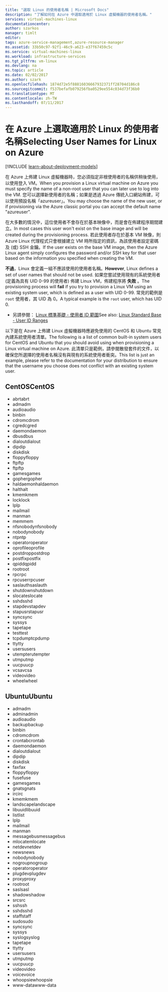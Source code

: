 ```yaml
---
title: "選取 Linux 的使用者名稱 | Microsoft Docs"
description: "了解如何在 Azure 中選取適用於 Linux 虛擬機器的使用者名稱。"
services: virtual-machines-linux
documentationcenter: 
author: szarkos
manager: timlt
editor: 
tags: azure-service-management,azure-resource-manager
ms.assetid: 33b50c97-92f1-46c9-a623-e37f67459c5c
ms.service: virtual-machines-linux
ms.workload: infrastructure-services
ms.tgt_pltfrm: vm-linux
ms.devlang: na
ms.topic: article
ms.date: 02/02/2017
ms.author: szark
ms.openlocfilehash: 1874d72e5f88816036667932371ff28704d186c8
ms.sourcegitcommit: f537befafb079256fba0529ee554c034d73f36b0
ms.translationtype: MT
ms.contentlocale: zh-TW
ms.lasthandoff: 07/11/2017
---
```

# <a name="selecting-user-names-for-linux-on-azure"></a><span data-ttu-id="8d8cb-103">在 Azure 上選取適用於 Linux 的使用者名稱</span><span class="sxs-lookup"><span data-stu-id="8d8cb-103">Selecting User Names for Linux on Azure</span></span>
[!INCLUDE [learn-about-deployment-models](../../../includes/learn-about-deployment-models-both-include.md)]

<span data-ttu-id="8d8cb-104">在 Azure 上佈建 Linux 虛擬機器時，您必須指定非根使用者的名稱供稍後使用，以使用登入 VM。</span><span class="sxs-lookup"><span data-stu-id="8d8cb-104">When you provision a Linux virtual machine on Azure you must specify the name of a non-root user that you can later use to log into the VM.</span></span> <span data-ttu-id="8d8cb-105">您可以選擇新使用者的名稱；如果是透過 Azure 傳統入口網站佈建，可以使用預設名稱「azureuser」。</span><span class="sxs-lookup"><span data-stu-id="8d8cb-105">You may choose the name of the new user, or if provisioning via the Azure classic portal you can accept the default name "azureuser".</span></span>

<span data-ttu-id="8d8cb-106">在大多數的情況中，這位使用者不會存在於基本映像中，而是會在佈建程序期間建立。</span><span class="sxs-lookup"><span data-stu-id="8d8cb-106">In most cases this user won't exist on the base image and will be created during the provisioning process.</span></span> <span data-ttu-id="8d8cb-107">若此使用者存在於基本 VM 映像，則 Azure Linux 代理程式只會根據建立 VM 時所指定的資訊，為該使用者設定密碼及 (或) SSH 金鑰。</span><span class="sxs-lookup"><span data-stu-id="8d8cb-107">If the user exists on the base VM image, then the Azure Linux agent simply configures the password and/or SSH key for that user based on the information you specified when creating the VM.</span></span>

<span data-ttu-id="8d8cb-108">**不過**，Linux 會定義一組不應該使用的使用者名稱。</span><span class="sxs-lookup"><span data-stu-id="8d8cb-108">**However**, Linux defines a set of user names that should not be used.</span></span> <span data-ttu-id="8d8cb-109">如果您嘗試使用現有的系統使用者 (定義為具有 UID 0-99 的使用者) 佈建 Linux VM，佈建程序將 **失敗** 。</span><span class="sxs-lookup"><span data-stu-id="8d8cb-109">The provisioning process will **fail** if you try to provision a Linux VM using an existing system user, which is defined as a user with UID 0-99.</span></span> <span data-ttu-id="8d8cb-110">常見的範例是 `root` 使用者，其 UID 為 0。</span><span class="sxs-lookup"><span data-stu-id="8d8cb-110">A typical example is the `root` user, which has UID 0.</span></span>

* <span data-ttu-id="8d8cb-111">另請參閱： [Linux 標準基礎 - 使用者 ID 範圍](http://refspecs.linuxfoundation.org/LSB_4.1.0/LSB-Core-generic/LSB-Core-generic/uidrange.html)</span><span class="sxs-lookup"><span data-stu-id="8d8cb-111">See also: [Linux Standard Base - User ID Ranges](http://refspecs.linuxfoundation.org/LSB_4.1.0/LSB-Core-generic/LSB-Core-generic/uidrange.html)</span></span>

<span data-ttu-id="8d8cb-112">以下是在 Azure 上佈建 Linux 虛擬機器時應避免使用的 CentOS 和 Ubuntu 常見內建系統使用者清單。</span><span class="sxs-lookup"><span data-stu-id="8d8cb-112">The following is a list of common built-in system users for CentOS and Ubuntu that you should avoid using when provisioning a Linux virtual machine on Azure.</span></span> <span data-ttu-id="8d8cb-113">此清單只是範例，請參閱散發套件的文件，以確保您所選擇的使用者名稱沒有與現有的系統使用者衝突。</span><span class="sxs-lookup"><span data-stu-id="8d8cb-113">This list is just an example, please refer to the documentation for your distribution to ensure that the username you choose does not conflict with an existing system user.</span></span>

## <a name="centos"></a><span data-ttu-id="8d8cb-114">CentOS</span><span class="sxs-lookup"><span data-stu-id="8d8cb-114">CentOS</span></span>
* <span data-ttu-id="8d8cb-115">abrt</span><span class="sxs-lookup"><span data-stu-id="8d8cb-115">abrt</span></span>
* <span data-ttu-id="8d8cb-116">adm</span><span class="sxs-lookup"><span data-stu-id="8d8cb-116">adm</span></span>
* <span data-ttu-id="8d8cb-117">audio</span><span class="sxs-lookup"><span data-stu-id="8d8cb-117">audio</span></span>
* <span data-ttu-id="8d8cb-118">bin</span><span class="sxs-lookup"><span data-stu-id="8d8cb-118">bin</span></span>
* <span data-ttu-id="8d8cb-119">cdrom</span><span class="sxs-lookup"><span data-stu-id="8d8cb-119">cdrom</span></span>
* <span data-ttu-id="8d8cb-120">cgred</span><span class="sxs-lookup"><span data-stu-id="8d8cb-120">cgred</span></span>
* <span data-ttu-id="8d8cb-121">daemon</span><span class="sxs-lookup"><span data-stu-id="8d8cb-121">daemon</span></span>
* <span data-ttu-id="8d8cb-122">dbus</span><span class="sxs-lookup"><span data-stu-id="8d8cb-122">dbus</span></span>
* <span data-ttu-id="8d8cb-123">dialout</span><span class="sxs-lookup"><span data-stu-id="8d8cb-123">dialout</span></span>
* <span data-ttu-id="8d8cb-124">dip</span><span class="sxs-lookup"><span data-stu-id="8d8cb-124">dip</span></span>
* <span data-ttu-id="8d8cb-125">disk</span><span class="sxs-lookup"><span data-stu-id="8d8cb-125">disk</span></span>
* <span data-ttu-id="8d8cb-126">floppy</span><span class="sxs-lookup"><span data-stu-id="8d8cb-126">floppy</span></span>
* <span data-ttu-id="8d8cb-127">ftp</span><span class="sxs-lookup"><span data-stu-id="8d8cb-127">ftp</span></span>
* <span data-ttu-id="8d8cb-128">ftp</span><span class="sxs-lookup"><span data-stu-id="8d8cb-128">ftp</span></span>
* <span data-ttu-id="8d8cb-129">games</span><span class="sxs-lookup"><span data-stu-id="8d8cb-129">games</span></span>
* <span data-ttu-id="8d8cb-130">gopher</span><span class="sxs-lookup"><span data-stu-id="8d8cb-130">gopher</span></span>
* <span data-ttu-id="8d8cb-131">haldaemon</span><span class="sxs-lookup"><span data-stu-id="8d8cb-131">haldaemon</span></span>
* <span data-ttu-id="8d8cb-132">halt</span><span class="sxs-lookup"><span data-stu-id="8d8cb-132">halt</span></span>
* <span data-ttu-id="8d8cb-133">kmem</span><span class="sxs-lookup"><span data-stu-id="8d8cb-133">kmem</span></span>
* <span data-ttu-id="8d8cb-134">lock</span><span class="sxs-lookup"><span data-stu-id="8d8cb-134">lock</span></span>
* <span data-ttu-id="8d8cb-135">lp</span><span class="sxs-lookup"><span data-stu-id="8d8cb-135">lp</span></span>
* <span data-ttu-id="8d8cb-136">mail</span><span class="sxs-lookup"><span data-stu-id="8d8cb-136">mail</span></span>
* <span data-ttu-id="8d8cb-137">man</span><span class="sxs-lookup"><span data-stu-id="8d8cb-137">man</span></span>
* <span data-ttu-id="8d8cb-138">mem</span><span class="sxs-lookup"><span data-stu-id="8d8cb-138">mem</span></span>
* <span data-ttu-id="8d8cb-139">nfsnobody</span><span class="sxs-lookup"><span data-stu-id="8d8cb-139">nfsnobody</span></span>
* <span data-ttu-id="8d8cb-140">nobody</span><span class="sxs-lookup"><span data-stu-id="8d8cb-140">nobody</span></span>
* <span data-ttu-id="8d8cb-141">ntp</span><span class="sxs-lookup"><span data-stu-id="8d8cb-141">ntp</span></span>
* <span data-ttu-id="8d8cb-142">operator</span><span class="sxs-lookup"><span data-stu-id="8d8cb-142">operator</span></span>
* <span data-ttu-id="8d8cb-143">oprofile</span><span class="sxs-lookup"><span data-stu-id="8d8cb-143">oprofile</span></span>
* <span data-ttu-id="8d8cb-144">postdrop</span><span class="sxs-lookup"><span data-stu-id="8d8cb-144">postdrop</span></span>
* <span data-ttu-id="8d8cb-145">postfix</span><span class="sxs-lookup"><span data-stu-id="8d8cb-145">postfix</span></span>
* <span data-ttu-id="8d8cb-146">qpidd</span><span class="sxs-lookup"><span data-stu-id="8d8cb-146">qpidd</span></span>
* <span data-ttu-id="8d8cb-147">root</span><span class="sxs-lookup"><span data-stu-id="8d8cb-147">root</span></span>
* <span data-ttu-id="8d8cb-148">rpc</span><span class="sxs-lookup"><span data-stu-id="8d8cb-148">rpc</span></span>
* <span data-ttu-id="8d8cb-149">rpcuser</span><span class="sxs-lookup"><span data-stu-id="8d8cb-149">rpcuser</span></span>
* <span data-ttu-id="8d8cb-150">saslauth</span><span class="sxs-lookup"><span data-stu-id="8d8cb-150">saslauth</span></span>
* <span data-ttu-id="8d8cb-151">shutdown</span><span class="sxs-lookup"><span data-stu-id="8d8cb-151">shutdown</span></span>
* <span data-ttu-id="8d8cb-152">slocate</span><span class="sxs-lookup"><span data-stu-id="8d8cb-152">slocate</span></span>
* <span data-ttu-id="8d8cb-153">sshd</span><span class="sxs-lookup"><span data-stu-id="8d8cb-153">sshd</span></span>
* <span data-ttu-id="8d8cb-154">stapdev</span><span class="sxs-lookup"><span data-stu-id="8d8cb-154">stapdev</span></span>
* <span data-ttu-id="8d8cb-155">stapusr</span><span class="sxs-lookup"><span data-stu-id="8d8cb-155">stapusr</span></span>
* <span data-ttu-id="8d8cb-156">sync</span><span class="sxs-lookup"><span data-stu-id="8d8cb-156">sync</span></span>
* <span data-ttu-id="8d8cb-157">sys</span><span class="sxs-lookup"><span data-stu-id="8d8cb-157">sys</span></span>
* <span data-ttu-id="8d8cb-158">tape</span><span class="sxs-lookup"><span data-stu-id="8d8cb-158">tape</span></span>
* <span data-ttu-id="8d8cb-159">test</span><span class="sxs-lookup"><span data-stu-id="8d8cb-159">test</span></span>
* <span data-ttu-id="8d8cb-160">tcpdump</span><span class="sxs-lookup"><span data-stu-id="8d8cb-160">tcpdump</span></span>
* <span data-ttu-id="8d8cb-161">tty</span><span class="sxs-lookup"><span data-stu-id="8d8cb-161">tty</span></span>
* <span data-ttu-id="8d8cb-162">users</span><span class="sxs-lookup"><span data-stu-id="8d8cb-162">users</span></span>
* <span data-ttu-id="8d8cb-163">utempter</span><span class="sxs-lookup"><span data-stu-id="8d8cb-163">utempter</span></span>
* <span data-ttu-id="8d8cb-164">utmp</span><span class="sxs-lookup"><span data-stu-id="8d8cb-164">utmp</span></span>
* <span data-ttu-id="8d8cb-165">uucp</span><span class="sxs-lookup"><span data-stu-id="8d8cb-165">uucp</span></span>
* <span data-ttu-id="8d8cb-166">vcsa</span><span class="sxs-lookup"><span data-stu-id="8d8cb-166">vcsa</span></span>
* <span data-ttu-id="8d8cb-167">video</span><span class="sxs-lookup"><span data-stu-id="8d8cb-167">video</span></span>
* <span data-ttu-id="8d8cb-168">wheel</span><span class="sxs-lookup"><span data-stu-id="8d8cb-168">wheel</span></span>

## <a name="ubuntu"></a><span data-ttu-id="8d8cb-169">Ubuntu</span><span class="sxs-lookup"><span data-stu-id="8d8cb-169">Ubuntu</span></span>
* <span data-ttu-id="8d8cb-170">adm</span><span class="sxs-lookup"><span data-stu-id="8d8cb-170">adm</span></span>
* <span data-ttu-id="8d8cb-171">admin</span><span class="sxs-lookup"><span data-stu-id="8d8cb-171">admin</span></span>
* <span data-ttu-id="8d8cb-172">audio</span><span class="sxs-lookup"><span data-stu-id="8d8cb-172">audio</span></span>
* <span data-ttu-id="8d8cb-173">backup</span><span class="sxs-lookup"><span data-stu-id="8d8cb-173">backup</span></span>
* <span data-ttu-id="8d8cb-174">bin</span><span class="sxs-lookup"><span data-stu-id="8d8cb-174">bin</span></span>
* <span data-ttu-id="8d8cb-175">cdrom</span><span class="sxs-lookup"><span data-stu-id="8d8cb-175">cdrom</span></span>
* <span data-ttu-id="8d8cb-176">crontab</span><span class="sxs-lookup"><span data-stu-id="8d8cb-176">crontab</span></span>
* <span data-ttu-id="8d8cb-177">daemon</span><span class="sxs-lookup"><span data-stu-id="8d8cb-177">daemon</span></span>
* <span data-ttu-id="8d8cb-178">dialout</span><span class="sxs-lookup"><span data-stu-id="8d8cb-178">dialout</span></span>
* <span data-ttu-id="8d8cb-179">dip</span><span class="sxs-lookup"><span data-stu-id="8d8cb-179">dip</span></span>
* <span data-ttu-id="8d8cb-180">disk</span><span class="sxs-lookup"><span data-stu-id="8d8cb-180">disk</span></span>
* <span data-ttu-id="8d8cb-181">fax</span><span class="sxs-lookup"><span data-stu-id="8d8cb-181">fax</span></span>
* <span data-ttu-id="8d8cb-182">floppy</span><span class="sxs-lookup"><span data-stu-id="8d8cb-182">floppy</span></span>
* <span data-ttu-id="8d8cb-183">fuse</span><span class="sxs-lookup"><span data-stu-id="8d8cb-183">fuse</span></span>
* <span data-ttu-id="8d8cb-184">games</span><span class="sxs-lookup"><span data-stu-id="8d8cb-184">games</span></span>
* <span data-ttu-id="8d8cb-185">gnats</span><span class="sxs-lookup"><span data-stu-id="8d8cb-185">gnats</span></span>
* <span data-ttu-id="8d8cb-186">irc</span><span class="sxs-lookup"><span data-stu-id="8d8cb-186">irc</span></span>
* <span data-ttu-id="8d8cb-187">kmem</span><span class="sxs-lookup"><span data-stu-id="8d8cb-187">kmem</span></span>
* <span data-ttu-id="8d8cb-188">landscape</span><span class="sxs-lookup"><span data-stu-id="8d8cb-188">landscape</span></span>
* <span data-ttu-id="8d8cb-189">libuuid</span><span class="sxs-lookup"><span data-stu-id="8d8cb-189">libuuid</span></span>
* <span data-ttu-id="8d8cb-190">list</span><span class="sxs-lookup"><span data-stu-id="8d8cb-190">list</span></span>
* <span data-ttu-id="8d8cb-191">lp</span><span class="sxs-lookup"><span data-stu-id="8d8cb-191">lp</span></span>
* <span data-ttu-id="8d8cb-192">mail</span><span class="sxs-lookup"><span data-stu-id="8d8cb-192">mail</span></span>
* <span data-ttu-id="8d8cb-193">man</span><span class="sxs-lookup"><span data-stu-id="8d8cb-193">man</span></span>
* <span data-ttu-id="8d8cb-194">messagebus</span><span class="sxs-lookup"><span data-stu-id="8d8cb-194">messagebus</span></span>
* <span data-ttu-id="8d8cb-195">mlocate</span><span class="sxs-lookup"><span data-stu-id="8d8cb-195">mlocate</span></span>
* <span data-ttu-id="8d8cb-196">netdev</span><span class="sxs-lookup"><span data-stu-id="8d8cb-196">netdev</span></span>
* <span data-ttu-id="8d8cb-197">news</span><span class="sxs-lookup"><span data-stu-id="8d8cb-197">news</span></span>
* <span data-ttu-id="8d8cb-198">nobody</span><span class="sxs-lookup"><span data-stu-id="8d8cb-198">nobody</span></span>
* <span data-ttu-id="8d8cb-199">nogroup</span><span class="sxs-lookup"><span data-stu-id="8d8cb-199">nogroup</span></span>
* <span data-ttu-id="8d8cb-200">operator</span><span class="sxs-lookup"><span data-stu-id="8d8cb-200">operator</span></span>
* <span data-ttu-id="8d8cb-201">plugdev</span><span class="sxs-lookup"><span data-stu-id="8d8cb-201">plugdev</span></span>
* <span data-ttu-id="8d8cb-202">proxy</span><span class="sxs-lookup"><span data-stu-id="8d8cb-202">proxy</span></span>
* <span data-ttu-id="8d8cb-203">root</span><span class="sxs-lookup"><span data-stu-id="8d8cb-203">root</span></span>
* <span data-ttu-id="8d8cb-204">sasl</span><span class="sxs-lookup"><span data-stu-id="8d8cb-204">sasl</span></span>
* <span data-ttu-id="8d8cb-205">shadow</span><span class="sxs-lookup"><span data-stu-id="8d8cb-205">shadow</span></span>
* <span data-ttu-id="8d8cb-206">src</span><span class="sxs-lookup"><span data-stu-id="8d8cb-206">src</span></span>
* <span data-ttu-id="8d8cb-207">ssh</span><span class="sxs-lookup"><span data-stu-id="8d8cb-207">ssh</span></span>
* <span data-ttu-id="8d8cb-208">sshd</span><span class="sxs-lookup"><span data-stu-id="8d8cb-208">sshd</span></span>
* <span data-ttu-id="8d8cb-209">staff</span><span class="sxs-lookup"><span data-stu-id="8d8cb-209">staff</span></span>
* <span data-ttu-id="8d8cb-210">sudo</span><span class="sxs-lookup"><span data-stu-id="8d8cb-210">sudo</span></span>
* <span data-ttu-id="8d8cb-211">sync</span><span class="sxs-lookup"><span data-stu-id="8d8cb-211">sync</span></span>
* <span data-ttu-id="8d8cb-212">sys</span><span class="sxs-lookup"><span data-stu-id="8d8cb-212">sys</span></span>
* <span data-ttu-id="8d8cb-213">syslog</span><span class="sxs-lookup"><span data-stu-id="8d8cb-213">syslog</span></span>
* <span data-ttu-id="8d8cb-214">tape</span><span class="sxs-lookup"><span data-stu-id="8d8cb-214">tape</span></span>
* <span data-ttu-id="8d8cb-215">tty</span><span class="sxs-lookup"><span data-stu-id="8d8cb-215">tty</span></span>
* <span data-ttu-id="8d8cb-216">users</span><span class="sxs-lookup"><span data-stu-id="8d8cb-216">users</span></span>
* <span data-ttu-id="8d8cb-217">utmp</span><span class="sxs-lookup"><span data-stu-id="8d8cb-217">utmp</span></span>
* <span data-ttu-id="8d8cb-218">uucp</span><span class="sxs-lookup"><span data-stu-id="8d8cb-218">uucp</span></span>
* <span data-ttu-id="8d8cb-219">video</span><span class="sxs-lookup"><span data-stu-id="8d8cb-219">video</span></span>
* <span data-ttu-id="8d8cb-220">voice</span><span class="sxs-lookup"><span data-stu-id="8d8cb-220">voice</span></span>
* <span data-ttu-id="8d8cb-221">whoopsie</span><span class="sxs-lookup"><span data-stu-id="8d8cb-221">whoopsie</span></span>
* <span data-ttu-id="8d8cb-222">www-data</span><span class="sxs-lookup"><span data-stu-id="8d8cb-222">www-data</span></span>

